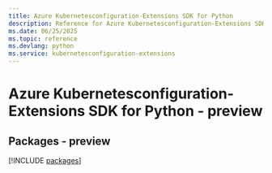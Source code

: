 ```yaml
---
title: Azure Kubernetesconfiguration-Extensions SDK for Python
description: Reference for Azure Kubernetesconfiguration-Extensions SDK for Python
ms.date: 06/25/2025
ms.topic: reference
ms.devlang: python
ms.service: kubernetesconfiguration-extensions
---
```

# Azure Kubernetesconfiguration-Extensions SDK for Python - preview
## Packages - preview
[!INCLUDE [packages](kubernetesconfiguration-extensions-index.md)]